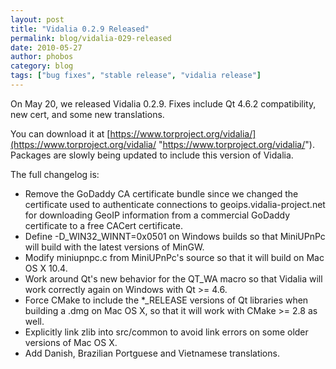 ```yaml
---
layout: post
title: "Vidalia 0.2.9 Released"
permalink: blog/vidalia-029-released
date: 2010-05-27
author: phobos
category: blog
tags: ["bug fixes", "stable release", "vidalia release"]
---
```


On May 20, we released Vidalia 0.2.9. Fixes include Qt 4.6.2 compatibility, new cert, and some new translations.

You can download it at [https://www.torproject.org/vidalia/](https://www.torproject.org/vidalia/ "https://www.torproject.org/vidalia/"). Packages are slowly being updated to include this version of Vidalia.

The full changelog is:

- Remove the GoDaddy CA certificate bundle since we changed the certificate used to authenticate connections to geoips.vidalia-project.net for downloading GeoIP information from a commercial GoDaddy certificate to a free CACert certificate.
- Define -D\_WIN32\_WINNT=0x0501 on Windows builds so that MiniUPnPc will build with the latest versions of MinGW.
- Modify miniupnpc.c from MiniUPnPc's source so that it will build on Mac OS X 10.4.
- Work around Qt's new behavior for the QT\_WA macro so that Vidalia will
 work correctly again on Windows with Qt >= 4.6.
- Force CMake to include the \*\_RELEASE versions of Qt libraries when building a .dmg on Mac OS X, so that it will work with CMake >= 2.8 as well.
- Explicitly link zlib into src/common to avoid link errors on some older versions of Mac OS X.
- Add Danish, Brazilian Portguese and Vietnamese translations.

